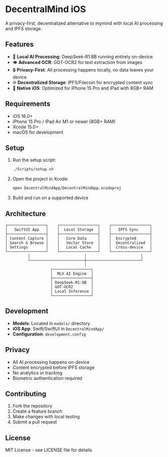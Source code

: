 # DecentralMind iOS

A privacy-first, decentralized alternative to mymind with local AI processing and IPFS storage.

## Features

- 🧠 **Local AI Processing**: DeepSeek-R1:8B running entirely on-device
- 👁️ **Advanced OCR**: GOT-OCR2 for text extraction from images
- 🔒 **Privacy-First**: All processing happens locally, no data leaves your device
- 🌐 **Decentralized Storage**: IPFS/Filecoin for encrypted content sync
- 📱 **Native iOS**: Optimized for iPhone 15 Pro and iPad with 8GB+ RAM

## Requirements

- iOS 16.0+
- iPhone 15 Pro / iPad Air M1 or newer (8GB+ RAM)
- Xcode 15.0+
- macOS for development

## Setup

1. Run the setup script:
   ```bash
   ./Scripts/setup.sh
   ```

2. Open the project in Xcode:
   ```bash
   open DecentralMindApp/DecentralMindApp.xcodeproj
   ```

3. Build and run on a supported device

## Architecture

```
┌─────────────────┐    ┌─────────────────┐    ┌─────────────────┐
│   SwiftUI App   │    │  Local Storage  │    │   IPFS Sync     │
├─────────────────┤    ├─────────────────┤    ├─────────────────┤
│ Content Capture │    │   Core Data     │    │  Encrypted      │
│ Search & Browse │    │   Vector Store  │    │  Decentralized  │
│ Settings        │    │   Local Cache   │    │  Cross-device   │
└─────────────────┘    └─────────────────┘    └─────────────────┘
          │                        │                        │
          └────────────────────────┼────────────────────────┘
                                   │
                    ┌─────────────────┐
                    │  MLX AI Engine  │
                    ├─────────────────┤
                    │ DeepSeek-R1:8B  │
                    │ GOT-OCR2        │
                    │ Local Inference │
                    └─────────────────┘
```

## Development

- **Models**: Located in `models/` directory
- **iOS App**: Swift/SwiftUI in `DecentralMindApp/`
- **Configuration**: `development.config`

## Privacy

- All AI processing happens on-device
- Content encrypted before IPFS storage
- No analytics or tracking
- Biometric authentication required

## Contributing

1. Fork the repository
2. Create a feature branch
3. Make changes with local testing
4. Submit a pull request

## License

MIT License - see LICENSE file for details
